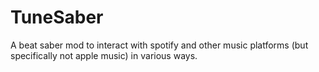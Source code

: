 # TuneSaber
A beat saber mod to interact with spotify and other music platforms (but specifically not apple music) in various ways.

